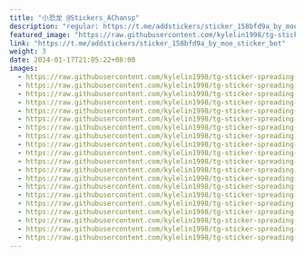 ```yaml
---
title: "小恐龙 @Stickers_AChansp"
description: "regular: https://t.me/addstickers/sticker_158bfd9a_by_moe_sticker_bot"
featured_image: "https://raw.githubusercontent.com/kylelin1998/tg-sticker-spreading-worldwide-images/main/img/593e231c-1ef8-41e0-952c-4d16afeb3282.jpg"
link: "https://t.me/addstickers/sticker_158bfd9a_by_moe_sticker_bot"
weight: 3
date: 2024-01-17T21:05:22+08:00
images:
  - https://raw.githubusercontent.com/kylelin1998/tg-sticker-spreading-worldwide-images/main/img/593e231c-1ef8-41e0-952c-4d16afeb3282.jpg
  - https://raw.githubusercontent.com/kylelin1998/tg-sticker-spreading-worldwide-images/main/img/bf32411c-4785-4b2c-ba4e-e2ea75b491c4.jpg
  - https://raw.githubusercontent.com/kylelin1998/tg-sticker-spreading-worldwide-images/main/img/998f8417-1e45-4f95-82d4-99a35aadd1ed.jpg
  - https://raw.githubusercontent.com/kylelin1998/tg-sticker-spreading-worldwide-images/main/img/f5cbcb17-5919-4c13-b30f-03d4213888c8.jpg
  - https://raw.githubusercontent.com/kylelin1998/tg-sticker-spreading-worldwide-images/main/img/59141917-8202-4a72-a2b7-302ddd2f94cd.jpg
  - https://raw.githubusercontent.com/kylelin1998/tg-sticker-spreading-worldwide-images/main/img/6967a6d0-4933-477e-8570-8d0c64bbf55b.jpg
  - https://raw.githubusercontent.com/kylelin1998/tg-sticker-spreading-worldwide-images/main/img/f229caf1-9f98-4bd6-8576-4790c5d6778e.jpg
  - https://raw.githubusercontent.com/kylelin1998/tg-sticker-spreading-worldwide-images/main/img/db3712c9-81d9-4037-b85d-17b2dd20bef9.jpg
  - https://raw.githubusercontent.com/kylelin1998/tg-sticker-spreading-worldwide-images/main/img/d5f8947a-5bdd-4ba3-af03-107c0ffbac87.jpg
  - https://raw.githubusercontent.com/kylelin1998/tg-sticker-spreading-worldwide-images/main/img/ec275a5b-3cb9-48cc-8b23-a26be91a947c.jpg
  - https://raw.githubusercontent.com/kylelin1998/tg-sticker-spreading-worldwide-images/main/img/3ea8b0b3-4aa4-4bba-a27f-aabf8bbe287e.jpg
  - https://raw.githubusercontent.com/kylelin1998/tg-sticker-spreading-worldwide-images/main/img/b07ce5f1-71ed-49ae-b32e-21dd2c5105c4.jpg
  - https://raw.githubusercontent.com/kylelin1998/tg-sticker-spreading-worldwide-images/main/img/fd0560a6-ea8d-4e10-be2a-f470d9bcc0fa.jpg
  - https://raw.githubusercontent.com/kylelin1998/tg-sticker-spreading-worldwide-images/main/img/f84787cc-2794-4e36-aa90-7ec853249f82.jpg
  - https://raw.githubusercontent.com/kylelin1998/tg-sticker-spreading-worldwide-images/main/img/b17375e5-f9c3-4721-9172-07a35468a101.jpg
  - https://raw.githubusercontent.com/kylelin1998/tg-sticker-spreading-worldwide-images/main/img/de7e92ae-64d0-487c-bcf9-348610ef3b80.jpg
  - https://raw.githubusercontent.com/kylelin1998/tg-sticker-spreading-worldwide-images/main/img/0ca9e1db-7929-4c0e-9bdf-4b3b11502654.jpg
  - https://raw.githubusercontent.com/kylelin1998/tg-sticker-spreading-worldwide-images/main/img/5790faf3-06fd-468b-ae06-30e9bb0fd8cf.jpg
  - https://raw.githubusercontent.com/kylelin1998/tg-sticker-spreading-worldwide-images/main/img/8cb4e7ad-230b-4d12-b49a-019c6560f49c.jpg
  - https://raw.githubusercontent.com/kylelin1998/tg-sticker-spreading-worldwide-images/main/img/4083784e-3281-4146-b751-fce2cfbb7725.jpg
---
```


